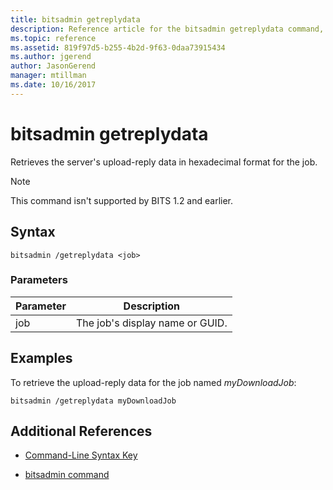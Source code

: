 ```yaml
---
title: bitsadmin getreplydata
description: Reference article for the bitsadmin getreplydata command, which retrieves the server's upload-reply data in hexadecimal format for the job.
ms.topic: reference
ms.assetid: 819f97d5-b255-4b2d-9f63-0daa73915434
ms.author: jgerend
author: JasonGerend
manager: mtillman
ms.date: 10/16/2017
---
```


# bitsadmin getreplydata

Retrieves the server's upload-reply data in hexadecimal format for the job.

> [!NOTE]
> This command isn't supported by BITS 1.2 and earlier.

## Syntax

```
bitsadmin /getreplydata <job>
```

### Parameters

| Parameter | Description |
| -------------- | -------------- |
| job | The job's display name or GUID. |

## Examples

To retrieve the upload-reply data for the job named *myDownloadJob*:

```
bitsadmin /getreplydata myDownloadJob
```

## Additional References

- [Command-Line Syntax Key](command-line-syntax-key.md)

- [bitsadmin command](bitsadmin.md)
